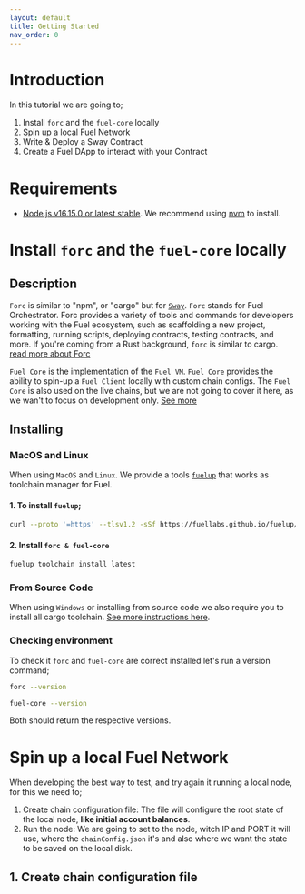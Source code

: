 ```yaml
---
layout: default
title: Getting Started
nav_order: 0
---
```


# Introduction

In this tutorial we are going to;

1. Install `forc` and the `fuel-core` locally
2. Spin up a local Fuel Network
3. Write & Deploy a Sway Contract
4. Create a Fuel DApp to interact with your Contract

# Requirements

- [Node.js v16.15.0 or latest stable](https://nodejs.org/en/). We recommend using [nvm](https://github.com/nvm-sh/nvm) to install.

# Install `forc` and the `fuel-core` locally

## Description

`Forc` is similar to "npm", or "cargo" but for [`Sway`](https://fuellabs.github.io/sway). `Forc` stands for Fuel Orchestrator. Forc provides a variety of tools and commands for developers working with the Fuel ecosystem, such as scaffolding a new project, formatting, running scripts, deploying contracts, testing contracts, and more. If you're coming from a Rust background, `forc` is similar to cargo.
[read more about Forc](https://fuellabs.github.io/sway/v0.19.1/forc/index.html)

`Fuel Core` is the implementation of the `Fuel VM`. `Fuel Core` provides the ability to spin-up a `Fuel Client` locally with custom chain configs. The `Fuel Core` is also used on the live chains, but we are not going to cover it here, as we wan't to focus on development only.
[See more](https://github.com/FuelLabs/fuel-core)

## Installing

### MacOS and Linux

When using `MacOS` and `Linux`. We provide a tools [`fuelup`](https://github.com/FuelLabs/fuelup) that works as toolchain manager for Fuel.

#### 1. To install `fuelup`;

```sh
curl --proto '=https' --tlsv1.2 -sSf https://fuellabs.github.io/fuelup/fuelup-init.sh | sh
```

#### 2. Install `forc & fuel-core`

```sh
fuelup toolchain install latest
```

### From Source Code

When using `Windows` or installing from source code we also require you to install all cargo toolchain.
[See more instructions here](https://fuellabs.github.io/sway/v0.19.1/introduction/installation.html#installing-from-source).

### Checking environment

To check it `forc` and `fuel-core` are correct installed let's run a version command;

```sh
forc --version
```

```sh
fuel-core --version
```

Both should return the respective versions.

# Spin up a local Fuel Network

When developing the best way to test, and try again it running a local node, for this we need to;

1. Create chain configuration file: The file will configure the root state of the local node, **like initial
   account balances**.
2. Run the node: We are going to set to the node, witch IP and PORT it will use, where the `chainConfig.json` it's and also where we want the state to be saved on the local disk.

## 1. Create chain configuration file
